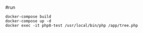 #run

```shell
docker-compose build
docker-compose up -d
docker exec -it php8-test /usr/local/bin/php /app/tree.php
```